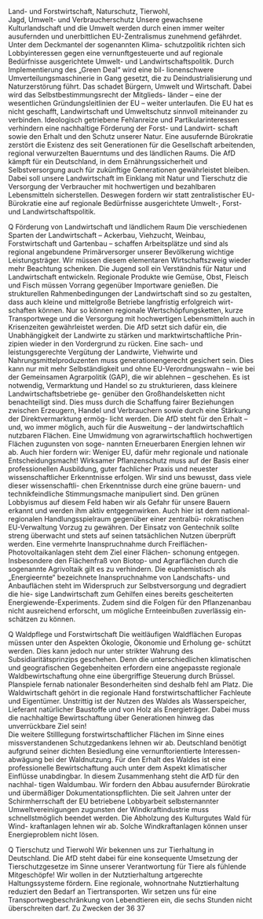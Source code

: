 Land- und Forstwirtschaft, Naturschutz, Tierwohl,  
Jagd, Umwelt- und Verbraucherschutz
Unsere gewachsene Kulturlandschaft und die Umwelt werden durch einen immer weiter ausufernden und 
unerbittlichen EU-Zentralismus zunehmend gefährdet. Unter dem Deckmantel der sogenannten Klima-
schutzpolitik richten sich Lobbyinteressen gegen eine vernunftgesteuerte und auf regionale Bedürfnisse 
ausgerichtete Umwelt- und Landwirtschaftspolitik. Durch Implementierung des „Green Deal“ wird eine bil-
lionenschwere Umverteilungsmaschinerie in Gang gesetzt, die zu Deindustrialisierung und Naturzerstörung 
führt. Das schadet Bürgern, Umwelt und Wirtschaft. Dabei wird das Selbstbestimmungsrecht der Mitglieds-
länder – eine der wesentlichen Gründungsleitlinien der EU – weiter unterlaufen. 
Die EU hat es nicht geschafft, Landwirtschaft und Umweltschutz sinnvoll miteinander zu verbinden. Ideologisch 
getriebene Fehlanreize und Partikularinteressen verhindern eine nachhaltige Förderung der Forst- und Landwirt-
schaft sowie den Erhalt und den Schutz unserer Natur. Eine ausufernde Bürokratie zerstört die Existenz des seit 
Generationen für die Gesellschaft arbeitenden, regional verwurzelten Bauerntums und des ländlichen Raums.
Die AfD kämpft für ein Deutschland, in dem Ernährungssicherheit und Selbstversorgung auch für zukünftige 
Generationen gewährleistet bleiben. Dabei soll unsere Landwirtschaft im Einklang mit Natur und Tierschutz 
die Versorgung der Verbraucher mit hochwertigen und bezahlbaren Lebensmitteln sicherstellen. Deswegen 
fordern wir statt zentralistischer EU-Bürokratie eine auf regionale Bedürfnisse ausgerichtete Umwelt-, Forst- 
und Landwirtschaftspolitik.
 
Q Förderung von Landwirtschaft und ländlichem Raum
Die verschiedenen Sparten der Landwirtschaft – Ackerbau, Viehzucht, Weinbau, Forstwirtschaft und Gartenbau 
– schaffen Arbeitsplätze und sind als regional angebundene Primärversorger unserer Bevölkerung wichtige 
Leistungsträger. Wir müssen diesem elementaren Wirtschaftszweig wieder mehr Beachtung schenken. Die 
Jugend soll ein Verständnis für Natur und Landwirtschaft entwickeln. Regionale Produkte wie Gemüse, Obst, 
Fleisch und Fisch müssen Vorrang gegenüber Importware genießen. Die strukturellen Rahmenbedingungen 
der Landwirtschaft sind so zu gestalten, dass auch kleine und mittelgroße Betriebe langfristig erfolgreich wirt-
schaften können. Nur so können regionale Wertschöpfungsketten, kurze Transportwege und die Versorgung 
mit hochwertigen Lebensmitteln auch in Krisenzeiten gewährleistet werden.
Die AfD setzt sich dafür ein, die Unabhängigkeit der Landwirte zu stärken und marktwirtschaftliche Prin-
zipien wieder in den Vordergrund zu rücken. Eine sach- und leistungsgerechte Vergütung der Landwirte, 
Viehwirte und Nahrungsmittelproduzenten muss generationengerecht gesichert sein. Dies kann nur mit 
mehr Selbständigkeit und ohne EU-Verordnungswahn – wie bei der Gemeinsamen Agrarpolitik (GAP), die 
wir ablehnen – geschehen. 
Es ist notwendig, Vermarktung und Handel so zu strukturieren, dass kleinere Landwirtschaftsbetriebe ge-
genüber den Großhandelsketten nicht benachteiligt sind. Dies muss durch die Schaffung fairer Beziehungen 
zwischen Erzeugern, Handel und Verbrauchern sowie durch eine Stärkung der Direktvermarktung ermög-
licht werden.
Die AfD steht für den Erhalt – und, wo immer möglich, auch für die Ausweitung – der landwirtschaftlich 
nutzbaren Flächen. Eine Umwidmung von agrarwirtschaftlich hochwertigen Flächen zugunsten von soge-
nannten Erneuerbaren Energien lehnen wir ab. Auch hier fordern wir: Weniger EU, dafür mehr regionale 
und nationale Entscheidungsmacht!
Wirksamer Pflanzenschutz muss auf der Basis einer professionellen Ausbildung, guter fachlicher Praxis und 
neuester wissenschaftlicher Erkenntnisse erfolgen. Wir sind uns bewusst, dass viele dieser wissenschaftli-
chen Erkenntnisse durch eine grüne bauern- und technikfeindliche Stimmungsmache manipuliert sind. Den 
grünen Lobbyismus auf diesem Feld haben wir als Gefahr für unsere Bauern erkannt und werden ihm aktiv 
entgegenwirken. Auch hier ist dem national-regionalen Handlungsspielraum gegenüber einer zentralbü-
rokratischen EU-Verwaltung Vorzug zu gewähren. Der Einsatz von Gentechnik sollte streng überwacht und 
stets auf seinen tatsächlichen Nutzen überprüft werden.
Eine vermehrte Inanspruchnahme durch Freiflächen-Photovoltaikanlagen steht dem Ziel einer Flächen-
schonung entgegen. Insbesondere den Flächenfraß von Biotop- und Agrarflächen durch die sogenannte 
Agrivoltaik gilt es zu verhindern. Die euphemistisch als „Energieernte“ bezeichnete Inanspruchnahme 
von Landschafts- und Anbauflächen steht im Widerspruch zur Selbstversorgung und degradiert die hie-
sige Landwirtschaft zum Gehilfen eines bereits gescheiterten Energiewende-Experiments. Zudem sind die 
Folgen für den Pflanzenanbau nicht ausreichend erforscht, um mögliche Ernteeinbußen zuverlässig ein-
schätzen zu können.
 
Q Waldpflege und Forstwirtschaft
Die weitläufigen Waldflächen Europas müssen unter den Aspekten Ökologie, Ökonomie und Erholung ge-
schützt werden. Dies kann jedoch nur unter strikter Wahrung des Subsidiaritätsprinzips geschehen. Denn 
die unterschiedlichen klimatischen und geografischen Gegebenheiten erfordern eine angepasste regionale 
Waldbewirtschaftung ohne eine übergriffige Steuerung durch Brüssel. 
Planspiele fernab nationaler Besonderheiten sind deshalb fehl am Platz. Die Waldwirtschaft gehört in die 
regionale Hand forstwirtschaftlicher Fachleute und Eigentümer. Unstrittig ist der Nutzen des Waldes als 
Wasserspeicher, Lieferant natürlicher Baustoffe und von Holz als Energieträger. Dabei muss die nachhaltige 
Bewirtschaftung über Generationen hinweg das unverrückbare Ziel sein!  
Die weitere Stilllegung forstwirtschaftlicher Flächen im Sinne eines missverstandenen Schutzgedankens 
lehnen wir ab. Deutschland benötigt aufgrund seiner dichten Besiedlung eine vernunftorientierte Interessen-
abwägung bei der Waldnutzung. Für den Erhalt des Waldes ist eine professionelle Bewirtschaftung auch unter 
dem Aspekt klimatischer Einflüsse unabdingbar. In diesem Zusammenhang steht die AfD für den nachhal-
tigen Waldumbau. 
Wir fordern den Abbau ausufernder Bürokratie und übermäßiger Dokumentationspflichten. Die seit Jahren 
unter der Schirmherrschaft der EU betriebene Lobbyarbeit selbsternannter Umweltvereinigungen zugunsten 
der Windkraftindustrie muss schnellstmöglich beendet werden. Die Abholzung des Kulturgutes Wald für Wind-
kraftanlagen lehnen wir ab. Solche Windkraftanlagen können unser Energieproblem nicht lösen.
 
Q Tierschutz und Tierwohl
Wir bekennen uns zur Tierhaltung in Deutschland. Die AfD steht dabei für eine konsequente Umsetzung der 
Tierschutzgesetze im Sinne unserer Verantwortung für Tiere als fühlende Mitgeschöpfe! Wir wollen in der 
Nutztierhaltung artgerechte Haltungssysteme fördern. 
Eine regionale, wohnortnahe Nutztierhaltung reduziert den Bedarf an Tiertransporten. Wir setzen uns für eine 
Transportwegbeschränkung von Lebendtieren ein, die sechs Stunden nicht überschreiten darf. Zu Zwecken der 
36
37
